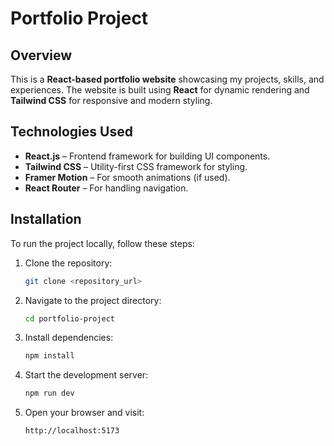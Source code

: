 # Portfolio Project

## Overview
This is a **React-based portfolio website** showcasing my projects, skills, and experiences. The website is built using **React** for dynamic rendering and **Tailwind CSS** for responsive and modern styling.
## Technologies Used
- **React.js** – Frontend framework for building UI components.
- **Tailwind CSS** – Utility-first CSS framework for styling.
- **Framer Motion** – For smooth animations (if used).
- **React Router** – For handling navigation.

## Installation
To run the project locally, follow these steps:

1. Clone the repository:
   ```sh
   git clone <repository_url>
   ```
2. Navigate to the project directory:
   ```sh
   cd portfolio-project
   ```
3. Install dependencies:
   ```sh
   npm install
   ```
4. Start the development server:
   ```sh
   npm run dev
   ```
5. Open your browser and visit:
   ```sh
   http://localhost:5173
   ```
